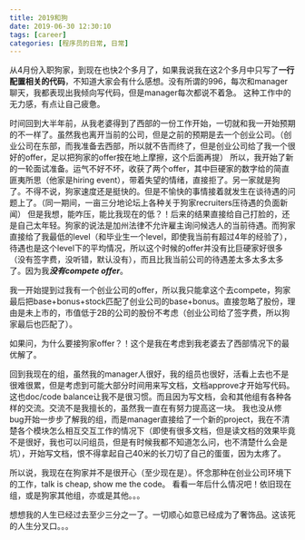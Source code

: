 ```yaml
---
title: 2019和狗
date: 2019-06-30 12:30:10
tags: [career]
categories: [程序员的日常, 日常]
---
```

从4月份入职狗家，到现在也快2个多月了，如果我说我在这2个多月中只写了**一行配置相关的代码**，不知道大家会有什么感想。没有所谓的996，每次和manager聊天，我都表现出我倾向写代码，但是manager每次都说不着急。
这种工作中的无力感，有点让自己疲惫。
<!-- more -->

时间回到大半年前，从我老婆得到了西部的一份工作开始，一切就和我一开始预期的不一样了。虽然我也离开当前的公司，但是之前的预期是去一个创业公司。（创业公司在东部，而我准备去西部，所以就不告而终了，但是创业公司给了我一个很好的offer，足以把狗家的offer按在地上摩擦，这个后面再提）
所以，我开始了新的一轮面试准备。运气不好不坏，收获了两个offer，其中巨硬家的数字给的简直匪夷所思（他家是hiring event），带着失望的情绪，直接拒了。另一家就是狗了。不得不说，狗家速度还是挺快的。但是不愉快的事情接着就发生在谈待遇的问题上了。（同一期间，一亩三分地论坛上各种关于狗家recruiters压待遇的负面新闻）
但是我想，能咋压，能比我现在的低？！后来的结果直接给自己打脸的，还是自己太年轻。狗家的说法是加州法律不允许雇主询问候选人的当前待遇。而狗家直接给了我最低的level（和毕业生一个level，即使我当前有超过4年的经验了），待遇也是这个level下的平均情况，所以这个时候的offer并没有比巨硬家好很多（没有签字费，没听错，默认没有），而且比我当前公司的待遇差太多太多太多了。因为我***没有compete offer***。

我一开始提到过我有一个创业公司的offer，所以我只能拿这个去compete，狗家最后把base+bonus+stock匹配了创业公司的base+bonus。直接忽略了股份，理由是未上市的，市值低于2B的公司的股份不考虑（创业公司给了签字费，所以狗家最后也匹配了）。

如果问，为什么要接狗家offer？！这个是我在考虑到我老婆去了西部情况下的最优解了。

回到我现在的组，虽然我的manager人很好，我的组员也很好，活看上去也不是很难很累，但是考虑到可能大部分时间用来写文档，文档approve才开始写代码。这也doc/code balance让我不是很习惯。而且因为写文档，会和其他组有各种各样的交流。交流不是我擅长的，虽然我一直在有努力提高这一块。
我也没从修bug开始一步步了解我的组，而是manager直接给了一个新的project，我在不清楚各个模块怎么相互交互工作的情况下（即使有很多文档，但是读文档的效果毕竟不是很好，我也可以问组员，但是有时候我都不知道怎么问，也不清楚什么会是坑），开始写文档，恨不得拿起自己40米的长刀切了自己的蛋蛋，因为太疼了。

所以说，我现在在狗家并不是很开心（至少现在是）。怀念那种在创业公司环境下的工作，talk is cheap, show me the code。
看看一年后什么情况吧！依旧现在组，或是狗家其他组，亦或是其他。。。

想想我的人生已经过去至少三分之一了。一切顺心如意已经成为了奢饰品。这该死的人生分叉口。。。

